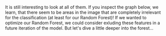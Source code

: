 <p class="text-font">
It is still interesting to look at all of them. If you inspect the graph below, we learn, that there seem to be areas in the image that are completely irrelevant for the classification (at least for our Random Forest)! If we wanted to optimize our Random Forest, we could consider exluding these features in a future iteration of the model.
But let's dive a little deeper into the forest...
<br>